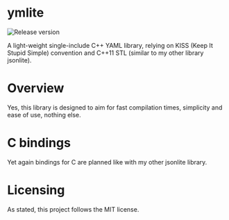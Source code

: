 # ymlite
![Release version](https://img.shields.io/badge/alpha-v0.1.0-red.svg)

A light-weight single-include C++ YAML library, relying on KISS (Keep It Stupid Simple)
convention and C++11 STL (similar to my other library jsonlite).


# Overview

Yes, this library is designed to aim for fast compilation times, simplicity and
ease of use, nothing else.


# C bindings

Yet again bindings for C are planned like with my other jsonlite library.


# Licensing

As stated, this project follows the MIT license.

